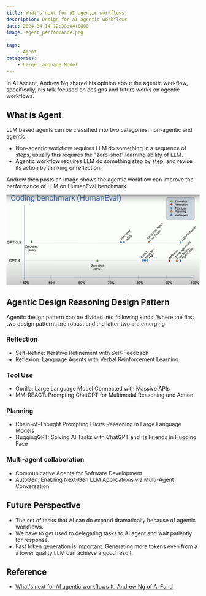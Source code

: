 ```yaml
---
title: What's next for AI agentic workflows
description: Design for AI agentic workflows
date: 2024-04-14 12:38:04+0800
image: agent_performance.png

tags: 
    - Agent
categories:
    - Large Language Model
---
```


In AI Ascent, Andrew Ng shared his opinion about the agentic workflow, specifically, his talk focused on designs and future works on agentic workflows.


## What is Agent
LLM based agents can be classified into two categories: non-agentic and agentic.
- Non-agentic workflow requires LLM do something in a sequence of steps, usually this requires the "zero-shot" learning ability of LLM.
- Agentic workflow requires LLM do something step by step, and revise its action by thinking or reflection.

Andrew then posts an image shows the agentic workflow can improve the performance of LLM on HumanEval benchmark.

![Comparisons of agent performance](agent_performance.png)


## Agentic Design Reasoning Design Pattern
Agentic design pattern can be divided into following kinds. Where the first two design patterns are robust and the latter two are emerging. 
### Reflection
- Self-Refine: Iterative Refinement with Self-Feedback
- Reflexion: Language Agents with Verbal Reinforcement Learning


### Tool Use
- Gorilla: Large Language Model Connected with Massive APIs
- MM-REACT: Prompting ChatGPT for Multimodal Reasoning and Action


### Planning
- Chain-of-Thought Prompting Elicits Reasoning in Large Language Models
- HuggingGPT: Solving AI Tasks with ChatGPT and its Friends in Hugging Face


### Multi-agent collaboration
- Communicative Agents for Software Development
- AutoGen: Enabling Next-Gen LLM Applications via Multi-Agent Conversation


## Future Perspective
- The set of tasks that AI can do expand dramatically because of agentic workflows.
- We have to get used to delegating tasks to AI agent and wait patiently for response.
- Fast token generation is important. Generating more tokens even from a a lower quality LLM can achieve a good result.



## Reference
- [What's next for AI agentic workflows ft. Andrew Ng of AI Fund](https://www.youtube.com/watch?v=sal78ACtGTc&list=PLOhHNjZItNnOoPxOF3dmq30UxYqFuxXKn)